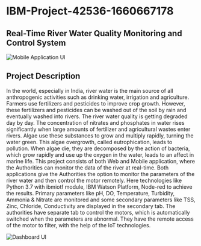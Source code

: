 # IBM-Project-42536-1660667178
## Real-Time River Water Quality Monitoring and Control System

![Mobile Application UI](https://user-images.githubusercontent.com/113758618/203773121-8f19cc64-e60d-45e4-9662-f3cc4884b246.jpg)

## Project Description

  In the world, especially in India, river water is the main source of all anthropogenic activities such as drinking water, irrigation and agriculture. Farmers use fertilizers and pesticides to improve crop growth. However, these fertilizers and pesticides can be washed out of the soil by rain and eventually washed into rivers. The river water quality is getting degraded day by day. The concentration of nitrates and phosphates in water rises significantly when large amounts of fertilizer and agricultural wastes enter rivers.
  Algae use these substances to grow and multiply rapidly, turning the water green. This algae overgrowth, called eutrophication, leads to pollution. When algae die, they are decomposed by the action of bacteria, which grow rapidly and use up the oxygen in the water, leads to an affect in marine life.
  This project consists of both Web and Mobile application, where the Authorities can monitor the data of the river at real-time. Both applications give the Authorities the option to monitor the parameters of the river water and then control the motor remotely.
  Here technologies like Python 3.7 with ibmiotf module, IBM Watson Platform, Node-red to achieve the results. Primary parameters like pH, DO, Temperature, Turbidity, Ammonia & Nitrate are monitored and some secondary parameters like TSS, Zinc, Chloride, Conductivity are displayed in the secondary tab.
  The authorities have separate tab to control the motors, which is automatically switched when the parameters are abnormal. They have the remote access of the motor to filter, with the help of the IoT technologies.
  
![Dashboard UI](https://user-images.githubusercontent.com/113758618/203775056-e850da14-60f7-4352-b64c-04624b384cc9.png)
